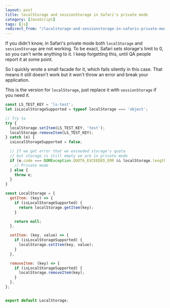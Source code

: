 ```yaml
---
layout: post
title: localStorage and sessionStorage in Safari's private mode
category: [JavaScript]
tags: [js]
redirect_from: "/localstorage-and-sessionstorage-in-safaris-private-mode/"
---
```


If you didn't know, in Safari's private mode both `localStorage` and `sessionStorage` are not working.
To be exact, Safari sets storage's limit to 0, so you can't write anything to it.
I keep forgetting this, until QA people report it at some point.

So I quickly wrote a small facade for it, which fails silently in this case.
That means it still doesn't work but it won't throw an error and break your application.

This is the version for `localStorage`, just replace it with `sessionStorage` if you need it.

```js
const LS_TEST_KEY = 'ls-test';
let isLocalStorageSupported = typeof localStorage === 'object';

// Try to
try {
  localStorage.setItem(LS_TEST_KEY, 'test');
  localStorage.removeItem(LS_TEST_KEY);
} catch (e) {
  isLocalStorageSupported = false;

  // If we get error that we exceeded storage's quota
  // but storage is still empty we are in private mode
  if (e.code === DOMException.QUOTA_EXCEEDED_ERR && localStorage.length === 0) {
    // Private mode
  } else {
    throw e;
  }
}

const LocalStorage = {
  getItem: (key) => {
    if (isLocalStorageSupported) {
      return localStorage.getItem(key);
    }

    return null;
  },

  setItem: (key, value) => {
    if (isLocalStorageSupported) {
      localStorage.setItem(key, value);
    }
  },

  removeItem: (key) => {
    if (isLocalStorageSupported) {
      localStorage.removeItem(key);
    }
  },
};


export default LocalStorage;
```
